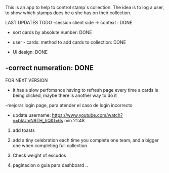 This is an app to help to control stamp´s collection.
The idea is to log a user, to show which stamps does he o she has on their collection.

LAST UPDATES TODO
-session client side -> context : DONE

- sort cards by absolute number: DONE

- user - cards: method to add cards to collection: DONE

- Ui design: DONE

-correct numeration: DONE
---

FOR NEXT VERSION
- it has a slow perfomance having to refresh page every time a cards is being clicked, maybe there is another way to do it

-mejorar login page, para atender el caso de login incorrecto

- update username: 
https://www.youtube.com/watch?v=bkUmN9TH_hQ&t=6s
min 21:48

1) add toasts

2) add a tiny celebration each time you complete one team, and a bigger one when completing full collection

3) Check weight of escudos

4) paginacion o guia para dashboard 
..